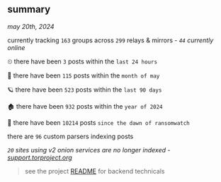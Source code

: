 
## summary
_may 20th, 2024_

currently tracking `163` groups across `299` relays & mirrors - _`44` currently online_

⏲ there have been `3` posts within the `last 24 hours`

🦈 there have been `115` posts within the `month of may`

🪐 there have been `523` posts within the `last 90 days`

🏚 there have been `932` posts within the `year of 2024`

🦕 there have been `10214` posts `since the dawn of ransomwatch`

there are `96` custom parsers indexing posts

_`20` sites using v2 onion services are no longer indexed - [support.torproject.org](https://support.torproject.org/onionservices/v2-deprecation/)_

> see the project [README](https://github.com/joshhighet/ransomwatch#ransomwatch--) for backend technicals
